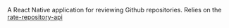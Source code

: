 A React Native application for reviewing Github repositories. Relies on the [rate-repository-api](https://github.com/Kaltsoon/rate-repository-api)
